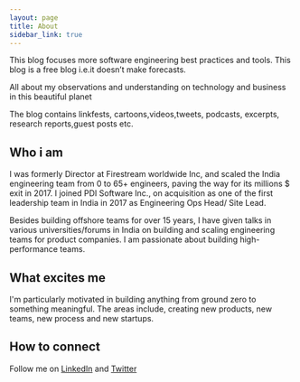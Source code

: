 ```yaml
---
layout: page
title: About
sidebar_link: true
---
```

This blog focuses more software engineering best practices and tools. This blog is a free blog i.e.it doesn’t make forecasts.

All about my observations and understanding on technology and business in this beautiful planet

The blog contains linkfests, cartoons,videos,tweets, podcasts, excerpts, research reports,guest posts etc.



<h2>Who i am</h2>
I was formerly Director at Firestream worldwide Inc, and scaled the India engineering team from 0 to 65+ engineers, paving the way for its millions $ exit in 2017.  I joined PDI Software Inc., on acquisition as one of the first leadership team in India in 2017 as Engineering Ops Head/ Site Lead.  

Besides building offshore teams for over 15 years, I have given talks in various universities/forums in India on building and scaling engineering teams for product companies. I am passionate about building high-performance teams. 


<h2>What excites me</h2>

I'm particularly motivated in building anything from ground zero to something meaningful. The areas include, creating new products, new teams, new process and new startups.

<h2>How to connect</h2>

Follow me on <a href="https://www.linkedin.com/in/madhu-venkat-382b015/">LinkedIn</a> and <a href="https://twitter.com/madhuragav">Twitter</a> 




